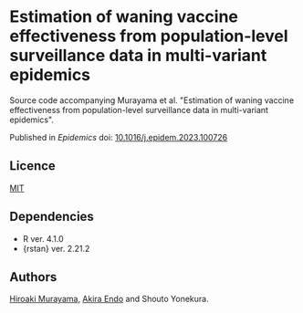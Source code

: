 # Estimation of waning vaccine effectiveness from population-level surveillance data in multi-variant epidemics
Source code accompanying Murayama et al. "Estimation of waning vaccine effectiveness from population-level surveillance data in multi-variant epidemics". 

Published in *Epidemics* doi: [10.1016/j.epidem.2023.100726](https://doi.org/10.1016/j.epidem.2023.100726)
## Licence
[MIT](https://github.com/hiroaki-murayama/wane_ve_estimation_multivariant/blob/main/LICENSE)

## Dependencies
* R ver. 4.1.0
* {rstan} ver. 2.21.2

## Authors
[Hiroaki Murayama](https://github.com/hiroaki-murayama), [Akira Endo](https://github.com/akira-endo) and Shouto Yonekura.
